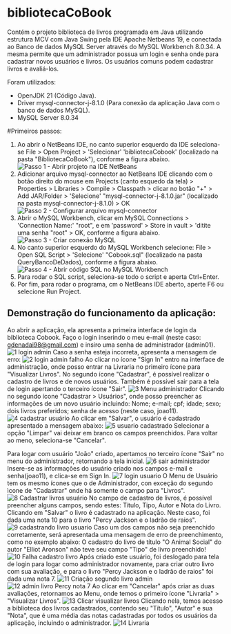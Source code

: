# bibliotecaCoBook
Contém o projeto biblioteca de livros programada em Java utilizando estrutura MCV com Java Swing pela IDE Apache Netbeans 19, e conectada ao Banco de dados MySQL Server através do MySQL Workbench 8.0.34. A mesma permite que um administrador possua um login e senha onde para cadastrar novos usuários e livros. Os usuários comuns podem cadastrar livros e avaliá-los.

Foram utilizados:
- OpenJDK 21 (Código Java).
- Driver mysql-connector-j-8.1.0 (Para conexão da aplicação Java com o banco de dados MySQL).
- MySQL Server 8.0.34

#Primeiros passos:
1. Ao abrir o NetBeans IDE, no canto superior esquerdo da IDE seleciona-se File > Open Project > 'Selecionar' 'bibliotecaCobook' (localizado na pasta "BibliotecaCoBook"), conforme a figura abaixo.
![Passo 1 - Abrir projeto na IDE NetBeans](https://github.com/user-attachments/assets/7b33e15d-97c8-4509-bf99-6f8eb0ca21d2)
2. Adicionar arquivo mysql-connector ao NetBeans IDE clicando com o botão direito do mouse em Projects (canto esquedo da tela) > Properties > Libraries > Compile > Classpath > clicar no botão "+" > Add JAR/Folder > 'Selecione' "mysql-connector-j-8.1.0.jar" (localizado na pasta mysql-connector-j-8.1.0) > OK
![Passo 2 - Configurar arquivo mysql-connector](https://github.com/user-attachments/assets/70d632dc-da55-4241-84b5-33f01498384a)
3. Abrir o MySQL Workbench, clicar em MySQL Connections > 'Connection Name:' "root", e em 'password' > Store in vault > 'ditite uma senha "root"  > OK, conforme a figura abaixo.
![Passo 3 - Criar conexão MySQL](https://github.com/user-attachments/assets/52b76f55-c846-44f3-8db7-62e7e804cffa)
4. No canto superior esquerdo do MySQL Workbench selecione: File > Open SQL Script > 'Selecione' "Cobook.sql" (localizado na pasta QueryBancoDeDados), conforme a figura abaixo.
![Passo 4 - Abrir código SQL no MySQL Workbench](https://github.com/user-attachments/assets/b6dc500c-e372-4ad7-bbbf-54eda8ecff53)
5. Para rodar o SQL script, seleciona-se todo o script e aperta Ctrl+Enter.
6. Por fim, para rodar o programa, cm o NetBeans IDE aberto, aperte F6 ou selecione Run Project.

## Demonstração do funcionamento da aplicação:

Ao abrir a aplicação, ela apresenta a primeira interface de login da biblioteca Cobook. Faço o login inserindo o meu e-mail (neste caso: gdenadai98@gmail.com) e insiro uma senha de administrador (admin01).
![1 login admin](https://github.com/user-attachments/assets/07f434a0-f20f-4287-9be1-d94d623f62fc)
Caso a senha esteja incorreta, apresenta a mensagem de erro:
![2 login admin falho](https://github.com/user-attachments/assets/9072b7fe-2a01-46a1-af27-e947b2bb35e8)
Ao clicar no ícone "Sign In" entro na interface de administração, onde posso entrar na Livraria no primeiro ícone para "Visualizar Livros".
No segundo ícone "Cadastrar", é possível realizar o cadastro de livros e de novos usuários. Também é possível sair para a tela de login apertando o terceiro ícone "Sair".
![3 Menu administrador](https://github.com/user-attachments/assets/268d64c9-c912-48fc-8e7f-157a1142a9cf)
Clicando no segundo ícone "Cadastrar > Usuários", onde posso preencher as informações de um novo usuário incluindo: Nome; e-mail; cpf; idade; sexo; dois livros preferidos; senha de acesso (neste caso, joao11).
![4 cadastrar usuário](https://github.com/user-attachments/assets/d765dbde-b193-497a-ab9b-757203c10d6f)
Ao clicar em "Salvar", o usuário é cadastrado apresentado a mensagem abaixo:
![5 usuario cadastrado](https://github.com/user-attachments/assets/6ccb5205-f290-448b-a473-001caa76138d)
Selecionar a opção "Limpar" vai deixar em branco os campos preenchidos. Para voltar ao meno, seleciona-se "Cancelar".

Para logar com usuário "João" criado, apertamos no terceiro ícone "Sair" no menu do administrador, retornando a tela inicial.
![6 sair administrador](https://github.com/user-attachments/assets/2af5f470-7388-49e8-92bb-a5548e05015c)
Insere-se as informações do usuário criado nos campos e-mail e senha(joao11), e clica-se em Sign In.
![7 login usuario](https://github.com/user-attachments/assets/9db0d079-6cd2-4e3e-8b01-063a4a8a130e)
O Menu de Usuário tem os mesmo ícones que o de Administrador, con exceção do segundo ìcone de "Cadastrar" onde há somente o campo para "Livros".
![8 Cadastrar livros usuário](https://github.com/user-attachments/assets/e817f1d2-e63b-46f8-849e-3e6ffccb9594)
No campo de cadastro de livros, é possível preencher alguns campos, sendo estes: Título, Tipo, Autor e Nota do Livro. Clicando em "Salvar" o livro é cadastrado na aplicação. Neste caso, foi dada uma nota 10 para o livro "Percy Jackson e o ladrão de raios".
![9 cadastrando livro usuario](https://github.com/user-attachments/assets/50e24552-ff09-41e6-827a-d890539131d8)
Caso um dos campos não seja preenchido corretamente, será apresentada uma mensagem de erro de preenchimento, como no exemplo abaixo: O cadastro do livro de título "O Animal Social" do autor "Elliot Aronson" não teve seu campo "Tipo" de livro preenchido!
![10 Falha cadastro livro](https://github.com/user-attachments/assets/d3d851a8-efc0-43b1-b397-34c500b8da4c)
Após criado este usuário, foi deslogado para tela de login para logar como administrador novamente, para criar outro livro com sua avaliação, e para o livro "Percy Jackson e o ladrão de raios" foi dada uma nota 7.
![11 Criação segundo livro admin](https://github.com/user-attachments/assets/b240b423-baee-4438-8da5-272a63c34f6a)
![12 admin livro Percy nota 7](https://github.com/user-attachments/assets/60000192-7b25-4fea-8fd0-1f84bdff04b9)
Ao clicar em "Cancelar" após criar as duas avaliações, retornamos ao Menu, onde temos o primeiro ícone "Livraria" > "Visualizar Livros".
![13 Clicar visualizar livros](https://github.com/user-attachments/assets/bd2f9d7e-6b13-4b57-9155-8c647dcf5686)
Clicando nela, temos acesso a biblioteca dos livros cadastrados, contendo seu "Título", "Autor" e sua "Nota", que é uma média das notas cadastradas por todos os usuários da aplicação, incluindo o administrador.
![14 Livraria](https://github.com/user-attachments/assets/a5a128db-c64a-4b9c-87a3-10103aae366f)
